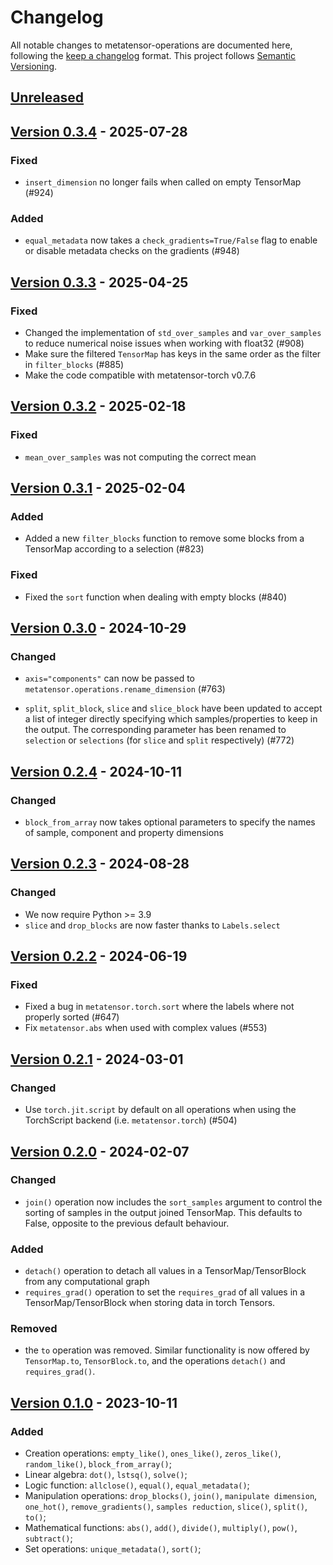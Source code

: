 # Changelog

All notable changes to metatensor-operations are documented here, following the
[keep a changelog](https://keepachangelog.com/en/1.1.0/) format. This project
follows [Semantic Versioning](https://semver.org/spec/v2.0.0.html).

## [Unreleased](https://github.com/metatensor/metatensor/)

<!-- Possible sections

### Added

### Fixed

### Changed

### Removed
-->

## [Version 0.3.4](https://github.com/metatensor/metatensor/releases/tag/metatensor-operations-v0.3.4) - 2025-07-28

### Fixed

- `insert_dimension` no longer fails when called on empty TensorMap (#924)

### Added

- `equal_metadata` now takes a `check_gradients=True/False` flag to enable or
  disable metadata checks on the gradients (#948)

## [Version 0.3.3](https://github.com/metatensor/metatensor/releases/tag/metatensor-operations-v0.3.3) - 2025-04-25

### Fixed

- Changed the implementation of `std_over_samples` and `var_over_samples` to
  reduce numerical noise issues when working with float32 (#908)
- Make sure the filtered `TensorMap` has keys in the same order as the filter in
  `filter_blocks` (#885)
- Make the code compatible with metatensor-torch v0.7.6

## [Version 0.3.2](https://github.com/metatensor/metatensor/releases/tag/metatensor-operations-v0.3.2) - 2025-02-18

### Fixed

- `mean_over_samples` was not computing the correct mean


## [Version 0.3.1](https://github.com/metatensor/metatensor/releases/tag/metatensor-operations-v0.3.1) - 2025-02-04

### Added

- Added a new `filter_blocks` function to remove some blocks from a TensorMap
  according to a selection (#823)

### Fixed

- Fixed the `sort` function when dealing with empty blocks (#840)

## [Version 0.3.0](https://github.com/metatensor/metatensor/releases/tag/metatensor-operations-v0.3.0) - 2024-10-29

### Changed

- `axis="components"` can now be passed to `metatensor.operations.rename_dimension` (#763)

- `split`, `split_block`, `slice` and `slice_block` have been updated to accept
  a list of integer directly specifying which samples/properties to keep in the
  output. The corresponding parameter has been renamed to `selection` or
  `selections` (for `slice` and `split` respectively) (#772)

## [Version 0.2.4](https://github.com/metatensor/metatensor/releases/tag/metatensor-operations-v0.2.4) - 2024-10-11

### Changed

- `block_from_array` now takes optional parameters to specify the names of
  sample, component and property dimensions

## [Version 0.2.3](https://github.com/metatensor/metatensor/releases/tag/metatensor-operations-v0.2.3) - 2024-08-28

### Changed

- We now require Python >= 3.9
- `slice` and `drop_blocks` are now faster thanks to `Labels.select`

## [Version 0.2.2](https://github.com/metatensor/metatensor/releases/tag/metatensor-operations-v0.2.2) - 2024-06-19

### Fixed

- Fixed a bug in `metatensor.torch.sort` where the labels where not properly
  sorted (#647)
- Fix `metatensor.abs` when used with complex values (#553)


## [Version 0.2.1](https://github.com/metatensor/metatensor/releases/tag/metatensor-operations-v0.2.1) - 2024-03-01

### Changed

- Use `torch.jit.script` by default on all operations when using the TorchScript
  backend (i.e. `metatensor.torch`) (#504)

## [Version 0.2.0](https://github.com/metatensor/metatensor/releases/tag/metatensor-operations-v0.2.0) - 2024-02-07

### Changed

- `join()` operation now includes the `sort_samples` argument to control the
  sorting of samples in the output joined TensorMap. This defaults to False, opposite
  to the previous default behaviour.

### Added

- `detach()` operation to detach all values in a TensorMap/TensorBlock from any
  computational graph
- `requires_grad()` operation to set the `requires_grad` of all values in a
  TensorMap/TensorBlock when storing data in torch Tensors.

### Removed

- the `to` operation was removed. Similar functionality is now offered by
  `TensorMap.to`, `TensorBlock.to`, and the operations `detach()` and
  `requires_grad()`.

## [Version 0.1.0](https://github.com/metatensor/metatensor/releases/tag/metatensor-operations-v0.1.0) - 2023-10-11

### Added

- Creation operations: `empty_like()`, `ones_like()`, `zeros_like()`,
  `random_like()`, `block_from_array()`;
- Linear algebra: `dot()`, `lstsq()`, `solve()`;
- Logic function: `allclose()`, `equal()`, `equal_metadata()`;
- Manipulation operations: `drop_blocks()`, `join()`, `manipulate dimension`,
  `one_hot()`, `remove_gradients()`, `samples reduction`, `slice()`, `split()`,
  `to()`;
- Mathematical functions: `abs()`, `add()`, `divide()`, `multiply()`, `pow()`,
  `subtract()`;
- Set operations: `unique_metadata()`, `sort()`;
